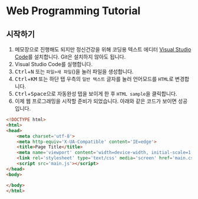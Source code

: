 # Web Programming Tutorial

## 시작하기

1. 메모장으로 진행해도 되지만 정신건강을 위해 코딩용 텍스트 에디터 [Visual Studio Code](https://code.visualstudio.com/)를 설치합니다. Git은 설치하지 않아도 됩니다.
2. Visual Studio Code를 실행합니다.
3. <kbd>Ctrl</kbd>+<kbd>N</kbd> 또는 `파일>새 파일`()을 눌러 파일을 생성합니다.
4. <kbd>Ctrl</kbd>+<kbd>K</kbd><kbd>M</kbd> 또는 하단 탭 우측의 `일반 텍스트` 글자를 눌러 언어모드를 `HTML`로 변경합니다.
5. <kbd>Ctrl</kbd>+<kbd>Space</kbd>으로 자동완성 탭을 보이게 한 후 `HTML sample`을 클릭합니다.
6. 이제 웹 프로그래밍을 시작할 준비가 되었습니다. 아래와 같은 코드가 보이면 성공입니다.

```html
<!DOCTYPE html>
<html>
<head>
    <meta charset='utf-8'>
    <meta http-equiv='X-UA-Compatible' content='IE=edge'>
    <title>Page Title</title>
    <meta name='viewport' content='width=device-width, initial-scale=1'>
    <link rel='stylesheet' type='text/css' media='screen' href='main.css'>
    <script src='main.js'></script>
</head>
<body>

</body>
</html>
```

